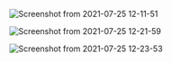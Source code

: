 ![Screenshot from 2021-07-25 12-11-51](https://user-images.githubusercontent.com/80582110/126892262-a5ab7ee8-2051-4b84-8daa-c4fe62bd8fc7.png)

![Screenshot from 2021-07-25 12-21-59](https://user-images.githubusercontent.com/80582110/126892266-341bbe0b-bbc9-4ee7-89bd-db6f0e8aa0e3.png)

![Screenshot from 2021-07-25 12-23-53](https://user-images.githubusercontent.com/80582110/126892287-349007a6-ff4e-40e7-8385-cbae5b8da323.png)
